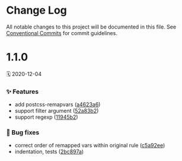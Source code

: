 # Change Log

All notable changes to this project will be documented in this file.
See [Conventional Commits](https://conventionalcommits.org) for commit guidelines.

<a name="1.1.0"></a>

# 1.1.0

🗓 2020-12-04

### ✨ Features

-   add postcss-remapvars ([a4623a6](https://github.com/adobe/spectrum-css/commit/a4623a6))
-   support filter argument ([52a83b2](https://github.com/adobe/spectrum-css/commit/52a83b2))
-   support regexp ([11945b2](https://github.com/adobe/spectrum-css/commit/11945b2))

### 🐛 Bug fixes

-   correct order of remapped vars within original rule ([c5a92ee](https://github.com/adobe/spectrum-css/commit/c5a92ee))
-   indentation, tests ([2bc897a](https://github.com/adobe/spectrum-css/commit/2bc897a))
